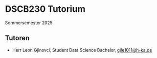 # DSCB230 Tutorium
Sommersemester 2025

## Tutoren
- Herr Leon Gjinovci, Student Data Science Bachelor, gjle1011@h-ka.de
